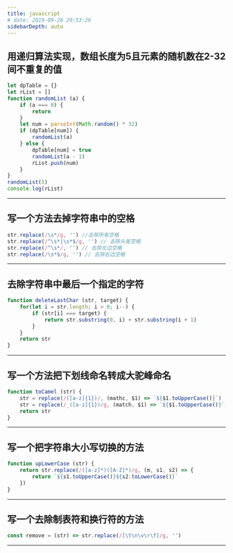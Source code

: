 ```yaml
---
title: javascript
# date: 2019-09-28 20:53:26
sidebarDepth: auto
---
```


## 用递归算法实现，数组长度为5且元素的随机数在2-32间不重复的值
```js
let dpTable = {}
let rList = []
function randomList (a) {
    if (a === 0) {
        return
    }
    let num = parseInt(Math.random() * 32)
    if (dpTable[num]) {
        randomList(a)
    } else {
        dpTable[num] = true
        randomList(a - 1)
        rList.push(num)
    }
}
randomList(5)
console.log(rList)
```
<hr>

## 写一个方法去掉字符串中的空格
```js
str.replace(/\s*/g, '') //去除所有空格
str.replace(/^\s*|\s*$/g, '') // 去除头尾空格
str.replace(/^\s*/, '') // 去除左边空格
str.replace(/\s*$/g, '') // 去除右边空格
```
<hr>

## 去除字符串中最后一个指定的字符
```js
function deleteLastChar (str, target) {
    for(let i = str.length; i > 0; i--) {
        if (str[i] === target) {
            return str.substring(0, i) + str.substring(i + 1)
        }
    }
    return str
}
```
<hr>

## 写一个方法把下划线命名转成大驼峰命名
```js
function toCamel (str) {
    str = replace(/([a-z]{1})/, (mathc, $1) => `${$1.toUpperCase()}`)
    str = replace(/_([a-z]{1})/g, (match, $1) => `${$1.toUpperCase()}`)
    return str
}
```
<hr>

## 写一个把字符串大小写切换的方法
```js
function upLowerCase (str) {
    return str.replace(/([a-z]*)([A-Z]*)/g, (m, s1, s2) => {
        return `${s1.toUpperCase()}${s2.toLowerCase()}`
    })
}
```
<hr>

## 写一个去除制表符和换行符的方法
```js
const remove = (str) => str.replace(/[\t\n\v\r\f]/g, '')
```
<hr>

